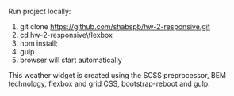 Run project locally:
1. git clone https://github.com/shabspb/hw-2-responsive.git
2. cd hw-2-responsive\flexbox
3. npm install;
4. gulp
5. browser will start automatically

This weather widget is created using the SCSS preprocessor, BEM technology, flexbox and grid CSS, bootstrap-reboot and gulp.




